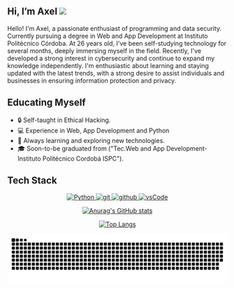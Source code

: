 ## Hi, I’m Axel <img src = "https://raw.githubusercontent.com/MartinHeinz/MartinHeinz/master/wave.gif" width = 30px> 

<div>
    Hello! I'm Axel, a passionate enthusiast of programming and data security. Currently pursuing a degree in Web and App Development at Instituto Politécnico Córdoba. At 26 years old, I've been self-studying technology for several months, deeply immersing myself in the field. Recently, I've developed a strong interest in cybersecurity and continue to expand my knowledge independently. I'm enthusiastic about learning and staying updated with the latest trends, with a strong desire to assist individuals and businesses in ensuring information protection and privacy.
</div>

## Educating Myself

<ul>
    <li aling="center">🔒 Self-taught in Ethical Hacking.</li>
    <li>💻 Experience in Web, App Development and Python</li>
    <li>🌱 Always learning and exploring new technologies.</li>
    <li> 🎓 Soon-to-be graduated from ("Tec.Web and App Development-Instituto Politécnico Cordobá ISPC").</li>
</ul>

## Tech Stack
<p align="center">
  <a href="https://www.python.org" target="_blank">
    <img alt="Python" src="https://img.shields.io/badge/Python-3776AB?style=for-the-badge&logo=python&logoColor=white">
  </a>
  
 
  <a href="https://git-scm.com/" target="_blank">
    <img src="https://img.shields.io/badge/git-F05032.svg?style=for-the-badge&logo=git&logoColor=white"
      alt="git"/>
  </a>
  <a href="https://github.com/ELanza-48" target="_blank">
    <img src="https://img.shields.io/badge/github-181717.svg?style=for-the-badge&logo=github&logoColor=white" alt="github" />
  </a>
  <a href="https://code.visualstudio.com/" target="_blank">
    <img src="https://img.shields.io/badge/vscode-007ACC.svg?style=for-the-badge&logo=visualstudiocode&logoColor=white" alt="vsCode"/> 
  </a>
 
</p>

<div align="center">

[![Anurag's GitHub stats](https://github-readme-stats.vercel.app/api?username=ExpertHacker444)](https://github.com/ExpertHacker444/github-readme-stats)

</div>

<div align="center">
  
 [![Top Langs](https://github-readme-stats.vercel.app/api/top-langs/?username=ExpertHacker444&layout=donut)](https://github.com/ExpertHacker444/github-readme-stats)
 
</div>

<p align="center">
  <img  src="https://raw.githubusercontent.com/Elanza-48/Elanza-48/main/resources/img/github-contribution-grid-snake.svg"
    alt="example" />
</p>




